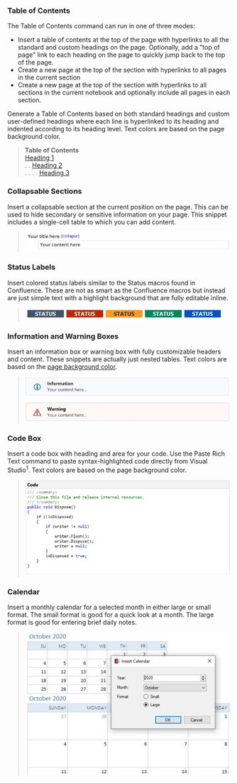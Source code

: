 ### Table of Contents

The Table of Contents command can run in one of three modes:

* Insert a table of contents at the top of the page with hyperlinks to all the standard and custom
  headings on the page. Optionally, add a "top of page" link to each heading on the page to quickly
  jump back to the top of the page.
* Create a new page at the top of the section with hyperlinks to all pages in the current section
* Create a new page at the top of the section with hyperlinks to all sections in the current
  notebook and optionally include all pages in each section. 

Generate a Table of Contents based on both standard headings and custom user-defined headings
where each line is hyperlinked to its heading and indented according to its heading level.
Text colors are based on the page background color.

> **Table of Contents**  
> [Heading 1](#exampToc)  
> . . [Heading 2](#exampToc)  
> . . . . [Heading 3](#exampToc)

<a name="expand"></a>
### Collapsable Sections

Insert a collapsable section at the current position on the page. This can be used to hide
secondary or sensitive information on your page. This snippet includes a single-cell table
to which you can add content.

> ![Collapsable Section](images/Expand.jpg)

<a name="exStatusLabels"></a>
### Status Labels

Insert colored status labels similar to the Status macros found in Confluence. These
are not as smart as the Confluence macros but instead are just simple text with a highlight
background that are fully editable inline.

> ![Status Labels](images/StatusLabels.jpg)

<a name="exInfoBoxes"></a>
### Information and Warning Boxes

Insert an information box or warning box with fully customizable headers and content.
These snippets are actually just nested tables. Text colors are based on the [page background
color](#dark).

> ![Info Box  es](images/InfoBoxes.jpg)

<a name="exCodeBox"></a>
### Code Box

Insert a code box with heading and area for your code. Use the Paste Rich Text command
to paste syntax-highlighted code directly from Visual Studio<sup>1</sup>.
Text colors are based on the page background color.

> ![Code Box](images/CodeBox.jpg)

<a name="calendar"></a>
### Calendar

Insert a monthly calendar for a selected month in either large or small format. The small
format is good for a quick look at a month. The large format is good for entering brief
daily notes.

> ![Insert Calendar](images/Calendar.jpg)
